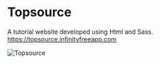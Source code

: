 # Topsource
A tutorial website developed using Html and Sass.                                         
https://topsource.infinityfreeapp.com

![Topsource](https://user-images.githubusercontent.com/103287710/185917356-f0b63a7e-f33f-4737-a3c8-083bb94c6bca.jpg)

